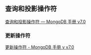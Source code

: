 ## 查询和投影操作符

[查询和投影操作符 — MongoDB 手册 v7.0](https://www.mongodb.com/zh-cn/docs/manual/reference/operator/query/)

### 更新操作符

[更新操作符 - MongoDB 手册 v v7.0](https://www.mongodb.com/zh-cn/docs/manual/reference/operator/update/#syntax)